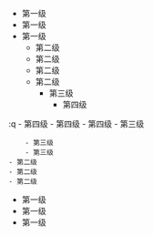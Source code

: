 - 第一级  
- 第一级
- 第一级  
    - 第二级  
    - 第二级
    - 第二级
    - 第二级  
        - 第三级
            - 第四级

:q
            - 第四级
            - 第四级
            - 第四级
        - 第三级

        - 第三级
        - 第三级
    - 第二级
    - 第二级
    - 第二级
- 第一级
- 第一级
- 第一级
